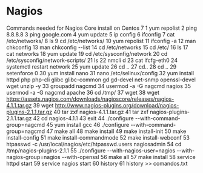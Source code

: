 # Nagios
Commands needed for Nagios Core install on Centos 7
    1  yum repolist
    2  ping 8.8.8.8
    3  ping google.com
    4  yum update
    5  ip config
    6  ifconfig
    7  cat /etc/networks/
    8  ls
    9  cd /etc/networks/
   10  yum repolist
   11  ifconfig -a
   12  man chkconfig
   13  man chkconfig --list
   14  cd /etc/networks 
   15  cd /etc/
   16  ls
   17  cat networks 
   18  yum update
   19  cd /etc/sysconfig/network
   20  cd /etc/sysconfig/network-scripts/
   21  ls
   22  nmcli d
   23  cat ifcfg-eth0 
   24  systemctl restart network
   25  yum update
   26  cd ..
   27  cd..
   28  cd ..
   29  setenforce 0
   30  yum install nano 
   31  nano /etc/selinux/config 
   32  yum install httpd php php-cli glibc glibc-common gd gd-devel net-snmp openssl-devel wget unzip -y
   33  groupadd nagcmd
   34  usermod -a -G nagcmd nagios
   35  usermod -a -G nagcmd apache
   36  cd /tmp/
   37  wget
   38  wget https://assets.nagios.com/downloads/nagioscore/releases/nagios-4.1.1.tar.gz
   39  wget http://www.nagios-plugins.org/download/nagios-plugins-2.1.1.tar.gz
   40  tar zxf nagios-4.1.1.tar.gz 
   41  tar zxf nagios-plugins-2.1.1.tar.gz 
   42  cd nagios-4.1.1
   43  exit
   44  ./configure --with-command-group=nagcmd
   45  yum install gcc
   46  ./configure --with-command-group=nagcmd
   47  make all
   48  make install
   49  make install-init
   50  make install-config
   51  make install-commandmode
   52  make install-webconf
   53  htpasswd -c /usr/local/nagios/etc/htpasswd.users nagiosadmin
   54  cd /tmp/nagios-plugins-2.1.1
   55  ./configure --with-nagios-user=nagios --with-nagios-group=nagios --with-openssl
   56  make all
   57  make install
   58  service httpd start
   59  service nagios start
   60  history
   61  history >> comandos.txt

